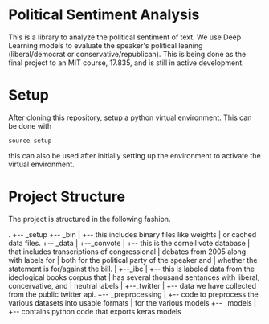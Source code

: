 # Political Sentiment Analysis

This is a library to analyze the political sentiment of text. We use Deep Learning models to evaluate the speaker's political leaning (liberal/democrat or conservative/republican). This is being done as the final project to an MIT course, 17.835, and is still in active development.

# Setup

After cloning this repository, setup a python virtual environment. This can be done with 

```
source setup
```

this can also be used after initially setting up the environment to activate the virtual environment.

# Project Structure

The project is structured in the following fashion. 

.
+-- _setup
+-- _bin
|   +-- this includes binary files like weights 
|       or cached data files. 
+-- _data
|   +--_convote
|       +-- this is the cornell vote database 
|           that includes transcriptions of congressional
|           debates from 2005 along with labels for 
|           both for the political party of the speaker and 
|           whether the statement is for/against the bill.
|   +--_ibc
|       +-- this is labeled data from the ideological books corpus that 
|           has several thousand sentances with liberal, concervative, and 
|           neutral labels
|   +--_twitter
|       +-- data we have collected from the public twitter api.
+-- _preprocessing 
|        +-- code to preprocess the various datasets into usable formats 
|	    for the various models 
+-- _models
|   +-- contains python code that exports keras models


